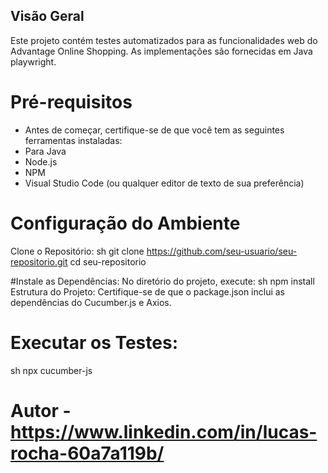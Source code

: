 ## Visão Geral
Este projeto contém testes automatizados para as funcionalidades web do Advantage Online Shopping. As implementações são fornecidas em Java playwright.

# Pré-requisitos
- Antes de começar, certifique-se de que você tem as seguintes ferramentas instaladas:
- Para Java
- Node.js
- NPM
- Visual Studio Code (ou qualquer editor de texto de sua preferência)

# Configuração do Ambiente
Clone o Repositório:
sh
git clone https://github.com/seu-usuario/seu-repositorio.git
cd seu-repositorio

#Instale as Dependências: No diretório do projeto, execute:
sh
npm install
Estrutura do Projeto: Certifique-se de que o package.json inclui as dependências do Cucumber.js e Axios.

# Executar os Testes: 

sh
npx cucumber-js

 
# Autor - https://www.linkedin.com/in/lucas-rocha-60a7a119b/
